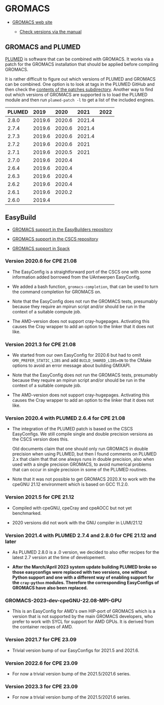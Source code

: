 # GROMACS

  * [GROMACS web site](http://www.gromacs.org/)

      * [Check versions via the manual](https://manual.gromacs.org/)


## GROMACS and PLUMED

[PLUMED](https://www.plumed.org/) is software that can be combined with GROMACS.
It works via a patch for the GROMACS installation that should be applied before
compiling GROMACS.

It is rather difficult to figure out which versions of PLUMED and GROMACS can be
combined. One option is to look at tags in the PLUMED GitHub and then check the
[contents of the patches subdirectory](https://github.com/plumed/plumed2/tree/master/patches).
Another way to find out which versions of GROMACS are supported is to load the
PLUMED module and then run ``plumed-patch -l`` to get a list of the included
engines.

| PLUMED  | 2019   | 2020   | 2021   | 2022   |
|:--------|:-------|:-------|:-------|:-------|
| 2.8.0   | 2019.6 | 2020.6 | 2021.4 |        |
| 2.7.4   | 2019.6 | 2020.6 | 2021.4 |        |
| 2.7.3   | 2019.6 | 2020.6 | 2021.4 |        |
| 2.7.2   | 2019.6 | 2020.6 | 2021   |        |
| 2.7.1   | 2019.6 | 2020.5 | 2021   |        |
| 2.7.0   | 2019.6 | 2020.4 |        |        |
| 2.6.4   | 2019.6 | 2020.4 |        |        |
| 2.6.3   | 2019.6 | 2020.4 |        |        |
| 2.6.2   | 2019.6 | 2020.4 |        |        |
| 2.6.1   | 2019.6 | 2020.2 |        |        |
| 2.6.0   | 2019.4 |        |        |        |


## EasyBuild

  * [GROMACS support in the EasyBuilders repository](https://github.com/easybuilders/easybuild-easyconfigs/tree/main/easybuild/easyconfigs/g/GROMACS)

  * [GROMACS support in the CSCS repository](https://github.com/eth-cscs/production/tree/master/easybuild/easyconfigs/g/GROMACS)

  * [GROMACS support in Spack](https://github.com/spack/spack/tree/develop/var/spack/repos/builtin/packages/gromacs)


### Version 2020.6 for CPE 21.08

  * The EasyConfig is a straightforward port of the CSCS one with some information
    added borrowed from the UAntwerpen EasyConfig.

  * We added a bash function, ``gromacs-completion``, that can be used to turn the
    command completion for GROMACS on.

  * Note that the EasyConfig does not run the GROMACS tests, presumably because they
    require an mpirun script and/or should be run in the context of a suitable compute
    job.

  * The AMD-version does not support cray-hugepages. Activating this causes the Cray
    wrapper to add an option to the linker that it does not like.


### Version 2021.3 for CPE 21.08

  * We started from our own EasyConfig for 2020.6 but had to omit ``GMX_PREFER_STATIC_LIBS``
    and add ``BUILD_SHARED_LIBS=ON`` to the CMake options to avoid an error message about
    building GMXAPI.

  * Note that the EasyConfig does not run the GROMACS tests, presumably because they
    require an mpirun script and/or should be run in the context of a suitable compute
    job.

  * The AMD-version does not support cray-hugepages. Activating this causes the Cray
    wrapper to add an option to the linker that it does not like.


### Version 2020.4 with PLUMED 2.6.4 for CPE 21.08

  * The integration of the PLUMED patch is based on the CSCS EasyConfigs. We still
    compile single and double precision versions as the CSCS version does this.

    Old documents claim that one should only run GROMACS in double precision when
    using PLUMED, but then I found comments on PLUMED 2.x that claim that that one
    always runs in double precision, also when used with a single precision GROMACS,
    to avoid numerical problems that can occur in single precision in some of the
    PLUMED routines.
    
  * Note that it was not possible to get GROMACS 2020.X to work with the cpeGNU 21.12 
    environment which is based on GCC 11.2.0.


### Version 2021.5 for CPE 21.12

  * Compiled with cpeGNU, cpeCray and cpeAOCC but not yet benchmarked.
  
  * 2020 versions did not work with the GNU compiler in LUMI/21.12
  

### Version 2021.4 with PLUMED 2.7.4 and 2.8.0 for CPE 21.12 and later

  * As PLUMED 2.8.0 is a .0 version, we decided to also offer recipes for the latest
    2.7 version at the time of developement.
    
  * **After the March/April 2023 system update building PLUMED broke so those easyconfigs
    were replaced with two versions, one without Python support and one with a different way
    of enabling support for the `cray-python` modules. Therefore the corresponding 
    EasyConfigs of GROMACS have also been replaced.**


### GROMACS-2023-dev-cpeGNU-22.08-MPI-GPU

  * This is an EasyConfig for AMD's own HIP-port of GROMACS which is a version
    that is not supported by the main GROMACS developers, who prefer to work with
    SYCL for support for AMD GPUs. It is derived from the container recipes of AMD.


### Version 2021.7 for CPE 23.09

-   Trivial version bump of our EasyConfigs for 2021.5 and 2021.6.


### Version 2022.6 for CPE 23.09

-   For now a trivial version bump of the 2021.5/2021.6 series.


### Version 2023.3 for CPE 23.09

-   For now a trivial version bump of the 2021.5/2021.6 series.



